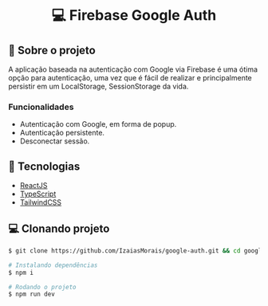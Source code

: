 <h1 align='center'>
   💻 Firebase Google Auth
</h1>

## 📃 Sobre o projeto

A aplicação baseada na autenticação com Google via Firebase é uma ótima opção para autenticação, uma vez que é fácil de realizar e principalmente persistir em um LocalStorage, SessionStorage da vida.

### Funcionalidades

- Autenticação com Google, em forma de popup.
- Autenticação persistente.
- Desconectar sessão.

## 🚀 Tecnologias

- [ReactJS](https://reactjs.org/)
- [TypeScript](https://www.typescriptlang.org/)
- [TailwindCSS](https://tailwindcss.com/)

## 💻 Clonando projeto

```bash
$ git clone https://github.com/IzaiasMorais/google-auth.git && cd google-auth
```

```bash
# Instalando dependências
$ npm i

# Rodando o projeto
$ npm run dev

```
